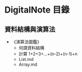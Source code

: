 # DigitalNote 目錄

## 資料結構與演算法
* 《演算法圖鑑》
   * 何謂資料結構
   * 計算 1+2+3+...+(n-2)+(n-1)+n
   * List.md
   * Array.md
   
